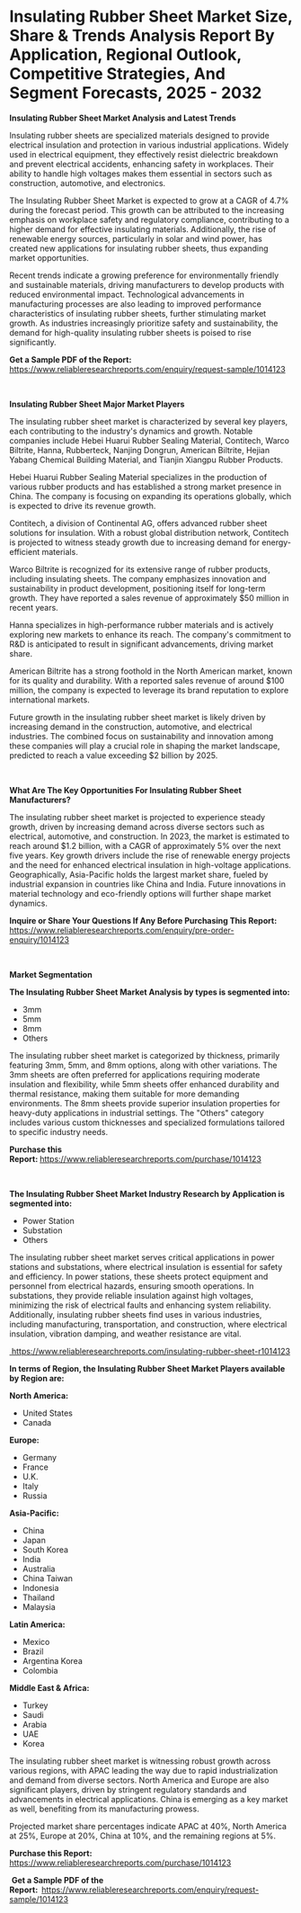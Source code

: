 <p><h1>Insulating Rubber Sheet Market Size, Share & Trends Analysis Report By Application, Regional Outlook, Competitive Strategies, And Segment Forecasts, 2025 - 2032</h1></p><p><strong>Insulating Rubber Sheet Market Analysis and Latest Trends</strong></p>
<p><p>Insulating rubber sheets are specialized materials designed to provide electrical insulation and protection in various industrial applications. Widely used in electrical equipment, they effectively resist dielectric breakdown and prevent electrical accidents, enhancing safety in workplaces. Their ability to handle high voltages makes them essential in sectors such as construction, automotive, and electronics.</p><p>The Insulating Rubber Sheet Market is expected to grow at a CAGR of 4.7% during the forecast period. This growth can be attributed to the increasing emphasis on workplace safety and regulatory compliance, contributing to a higher demand for effective insulating materials. Additionally, the rise of renewable energy sources, particularly in solar and wind power, has created new applications for insulating rubber sheets, thus expanding market opportunities.</p><p>Recent trends indicate a growing preference for environmentally friendly and sustainable materials, driving manufacturers to develop products with reduced environmental impact. Technological advancements in manufacturing processes are also leading to improved performance characteristics of insulating rubber sheets, further stimulating market growth. As industries increasingly prioritize safety and sustainability, the demand for high-quality insulating rubber sheets is poised to rise significantly.</p></p>
<p><strong>Get a Sample PDF of the Report:&nbsp;</strong> <a href="https://www.reliableresearchreports.com/enquiry/request-sample/1014123?utm_campaign=3136&utm_medium=2&utm_source=Github&utm_content=ia&utm_term=17042025&utm_id=insulating-rubber-sheet">https://www.reliableresearchreports.com/enquiry/request-sample/1014123</a></p>
<p>&nbsp;</p>
<p><strong>Insulating Rubber Sheet Major Market Players</strong></p>
<p><p>The insulating rubber sheet market is characterized by several key players, each contributing to the industry's dynamics and growth. Notable companies include Hebei Huarui Rubber Sealing Material, Contitech, Warco Biltrite, Hanna, Rubberteck, Nanjing Dongrun, American Biltrite, Hejian Yabang Chemical Building Material, and Tianjin Xiangpu Rubber Products.</p><p>Hebei Huarui Rubber Sealing Material specializes in the production of various rubber products and has established a strong market presence in China. The company is focusing on expanding its operations globally, which is expected to drive its revenue growth.</p><p>Contitech, a division of Continental AG, offers advanced rubber sheet solutions for insulation. With a robust global distribution network, Contitech is projected to witness steady growth due to increasing demand for energy-efficient materials.</p><p>Warco Biltrite is recognized for its extensive range of rubber products, including insulating sheets. The company emphasizes innovation and sustainability in product development, positioning itself for long-term growth. They have reported a sales revenue of approximately $50 million in recent years.</p><p>Hanna specializes in high-performance rubber materials and is actively exploring new markets to enhance its reach. The company's commitment to R&D is anticipated to result in significant advancements, driving market share.</p><p>American Biltrite has a strong foothold in the North American market, known for its quality and durability. With a reported sales revenue of around $100 million, the company is expected to leverage its brand reputation to explore international markets.</p><p>Future growth in the insulating rubber sheet market is likely driven by increasing demand in the construction, automotive, and electrical industries. The combined focus on sustainability and innovation among these companies will play a crucial role in shaping the market landscape, predicted to reach a value exceeding $2 billion by 2025.</p></p>
<p>&nbsp;</p>
<p><strong>What Are The Key Opportunities For Insulating Rubber Sheet Manufacturers?</strong></p>
<p><p>The insulating rubber sheet market is projected to experience steady growth, driven by increasing demand across diverse sectors such as electrical, automotive, and construction. In 2023, the market is estimated to reach around $1.2 billion, with a CAGR of approximately 5% over the next five years. Key growth drivers include the rise of renewable energy projects and the need for enhanced electrical insulation in high-voltage applications. Geographically, Asia-Pacific holds the largest market share, fueled by industrial expansion in countries like China and India. Future innovations in material technology and eco-friendly options will further shape market dynamics.</p></p>
<p><strong>Inquire or Share Your Questions If Any Before Purchasing This Report:</strong> <a href="https://www.reliableresearchreports.com/enquiry/pre-order-enquiry/1014123?utm_campaign=3136&utm_medium=2&utm_source=Github&utm_content=ia&utm_term=17042025&utm_id=insulating-rubber-sheet">https://www.reliableresearchreports.com/enquiry/pre-order-enquiry/1014123</a></p>
<p>&nbsp;</p>
<p><strong>Market Segmentation</strong></p>
<p><strong>The Insulating Rubber Sheet Market Analysis by types is segmented into:</strong></p>
<p><ul><li>3mm</li><li>5mm</li><li>8mm</li><li>Others</li></ul></p>
<p><p>The insulating rubber sheet market is categorized by thickness, primarily featuring 3mm, 5mm, and 8mm options, along with other variations. The 3mm sheets are often preferred for applications requiring moderate insulation and flexibility, while 5mm sheets offer enhanced durability and thermal resistance, making them suitable for more demanding environments. The 8mm sheets provide superior insulation properties for heavy-duty applications in industrial settings. The "Others" category includes various custom thicknesses and specialized formulations tailored to specific industry needs.</p></p>
<p><strong>Purchase this Report:&nbsp;</strong><a href="https://www.reliableresearchreports.com/purchase/1014123?utm_campaign=3136&utm_medium=2&utm_source=Github&utm_content=ia&utm_term=17042025&utm_id=insulating-rubber-sheet">https://www.reliableresearchreports.com/purchase/1014123</a></p>
<p>&nbsp;</p>
<p><strong>The Insulating Rubber Sheet Market Industry Research by Application is segmented into:</strong></p>
<p><ul><li>Power Station</li><li>Substation</li><li>Others</li></ul></p>
<p><p>The insulating rubber sheet market serves critical applications in power stations and substations, where electrical insulation is essential for safety and efficiency. In power stations, these sheets protect equipment and personnel from electrical hazards, ensuring smooth operations. In substations, they provide reliable insulation against high voltages, minimizing the risk of electrical faults and enhancing system reliability. Additionally, insulating rubber sheets find uses in various industries, including manufacturing, transportation, and construction, where electrical insulation, vibration damping, and weather resistance are vital.</p></p>
<p><a href="https://www.reliableresearchreports.com/insulating-rubber-sheet-r1014123?utm_campaign=3136&utm_medium=2&utm_source=Github&utm_content=ia&utm_term=17042025&utm_id=insulating-rubber-sheet">&nbsp;https://www.reliableresearchreports.com/insulating-rubber-sheet-r1014123</a></p>
<p><strong>In terms of Region, the Insulating Rubber Sheet Market Players available by Region are:</strong></p>
<p>
    <p> <strong> North America: </strong>
        <ul>
            <li>United States</li>
            <li>Canada</li>
        </ul>
        </p> 
    <p> <strong> Europe: </strong>
        <ul>
            <li>Germany</li>
            <li>France</li>
            <li>U.K.</li>
            <li>Italy</li>
            <li>Russia</li>
        </ul>
        </p> 
    <p> <strong> Asia-Pacific: </strong>
        <ul>
            <li>China</li>
            <li>Japan</li>
            <li>South Korea</li>
            <li>India</li>
            <li>Australia</li>
            <li>China Taiwan</li>
            <li>Indonesia</li>
            <li>Thailand</li>
            <li>Malaysia</li>
        </ul>
        </p> 
    <p> <strong> Latin America: </strong>
        <ul>
            <li>Mexico</li>
            <li>Brazil</li>
            <li>Argentina Korea</li>
            <li>Colombia</li>
        </ul>
        </p> 
    <p> <strong> Middle East & Africa: </strong>
        <ul>
            <li>Turkey</li>
            <li>Saudi</li>
            <li>Arabia</li>
            <li>UAE</li>
            <li>Korea</li>
        </ul>
    </p>
    </p>
<p><p>The insulating rubber sheet market is witnessing robust growth across various regions, with APAC leading the way due to rapid industrialization and demand from diverse sectors. North America and Europe are also significant players, driven by stringent regulatory standards and advancements in electrical applications. China is emerging as a key market as well, benefiting from its manufacturing prowess. </p><p>Projected market share percentages indicate APAC at 40%, North America at 25%, Europe at 20%, China at 10%, and the remaining regions at 5%.</p></p>
<p><strong>Purchase this Report: </strong><a href="https://www.reliableresearchreports.com/purchase/1014123?utm_campaign=3136&utm_medium=2&utm_source=Github&utm_content=ia&utm_term=17042025&utm_id=insulating-rubber-sheet">https://www.reliableresearchreports.com/purchase/1014123</a></p>
<p>&nbsp;<strong>Get a Sample PDF of the Report:&nbsp;&nbsp;</strong><a href="https://www.reliableresearchreports.com/enquiry/request-sample/1014123?utm_campaign=3136&utm_medium=2&utm_source=Github&utm_content=ia&utm_term=17042025&utm_id=insulating-rubber-sheet">https://www.reliableresearchreports.com/enquiry/request-sample/1014123</a></p>
<p><strong></strong></p>
<p><p></p><p></p><p></p></p>